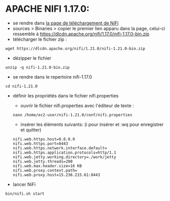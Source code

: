 # APACHE NIFI 1.17.0:
- se rendre dans [la page de téléchargement de NiFi](https://nifi.apache.org/download.html)
- sources > Binaries >  copier  le premier lien apparu dans la page, celui-ci ressemble à https://dlcdn.apache.org/nifi/1.17.0/nifi-1.17.0-bin.zip
- télécharger le fichier zip : 
```
wget https://dlcdn.apache.org/nifi/1.21.0/nifi-1.21.0-bin.zip
```
- dézipper le fichier
```
unzip -q nifi-1.21.0-bin.zip
```
- se rendre dans le  repertoire nifi-1.17.0
```
cd nifi-1.21.0
```
- définir les propriétés dans le fichier nifi.properties 
    - ouvrir le fichier nifi.properties avec l'éditeur de texte : 
    ```
    nano /home/ec2-user/nifi-1.21.0/conf/nifi.properties
    ```
    - insérer les éléments suivants: (i pour insérer et :wq pour enregistrer et quitter)
    ```
    nifi.web.https.host=0.0.0.0
    nifi.web.https.port=8443
    nifi.web.https.network.interface.default=
    nifi.web.https.application.protocols=http/1.1
    nifi.web.jetty.working.directory=./work/jetty
    nifi.web.jetty.threads=200
    nifi.web.max.header.size=16 KB
    nifi.web.proxy.context.path=
    nifi.web.proxy.host=15.236.215.61:8443
    ```
    
- lancer NiFi
```
bin/nifi.sh start
```
